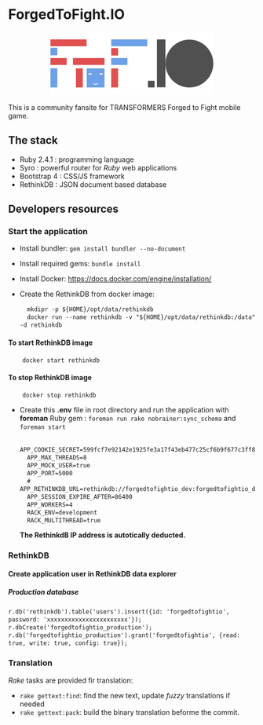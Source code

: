 # ForgedToFight.IO

<p align="center">
<img src="assets/images/logo_forgedtofight.io_bg-white_332x128.png" alt="Logo ForgedToFight.IO" title="ForgedToFight.IO" />
</p>

This is a community fansite for TRANSFORMERS Forged to Fight mobile game.

## The stack

* Ruby 2.4.1 : programming language
* Syro : powerful router for *Ruby* web applications
* Bootstrap 4 : CSS/JS framework
* RethinkDB : JSON document based database

## Developers resources

### Start the application

* Install bundler: `gem install bundler --no-document`
* Install required gems: `bundle install`
* Install Docker: https://docs.docker.com/engine/installation/
* Create the RethinkDB from docker image:

        mkdipr -p ${HOME}/opt/data/rethinkdb
        docker run --name rethinkdb -v "${HOME}/opt/data/rethinkdb:/data" -d rethinkdb

#### To start RethinkDB image

        docker start rethinkdb

#### To stop RethinkDB image

        docker stop rethinkdb

* Create this **.env** file in root directory and run the application with **foreman** Ruby gem : `foreman run rake nobrainer:sync_schema` and `foreman start`

        APP_COOKIE_SECRET=599fcf7e92142e1925fe3a17f43eb477c25cf6b9f677c3ff8916c2d92ff1e00977fe97cf4643632b4b70e899a752dc5ec7bb0282ea8ea319a4b019a25c54dbd4
        APP_MAX_THREADS=8
        APP_MOCK_USER=true
        APP_PORT=5000
        # APP_RETHINKDB_URL=rethinkdb://forgedtofightio_dev:forgedtofightio_dev@rethinkdb.forgedtofight.io:28015/forgedtofightio_development
        APP_SESSION_EXPIRE_AFTER=86400
        APP_WORKERS=4
        RACK_ENV=development
        RACK_MULTITHREAD=true

    __The RethinkdB IP address is autotically deducted.__

### RethinkDB

#### Create application user in RethinkDB data explorer

##### Production database

    r.db('rethinkdb').table('users').insert({id: 'forgedtofightio', password: 'xxxxxxxxxxxxxxxxxxxxxxx'});
    r.dbCreate('forgedtofightio_production');
    r.db('forgedtofightio_production').grant('forgedtofightio', {read: true, write: true, config: true});

### Translation

*Rake* tasks are provided fir translation:

* `rake gettext:find`: find the new text, update *fuzzy* translations if needed
* `rake gettext:pack`: build the binary translation beforme the commit.
